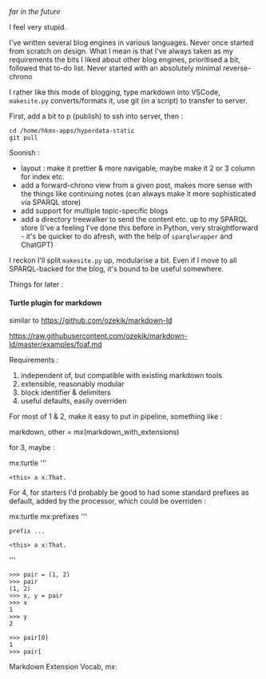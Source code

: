 <!-- title: Blog TODO -->

_far in the future_

I feel very stupid.  

I've written several blog engines in various languages. Never once started from scratch on design. What I mean is that I've always taken as my requirements the bits I liked about other blog engines, prioritised a bit, followed that to-do list. Never started with an absolutely minimal reverse-chrono 

I rather like this mode of blogging, type markdown into VSCode, `makesite.py` converts/formats it, use git (in a script) to transfer to server.



First, add a bit to p (publish) to ssh into server, then :

```
cd /home/hkms-apps/hyperdata-static
git pull
```

Soonish :

- layout : make it prettier & more navigable, maybe make it 2 or 3 column for index etc.
- add a forward-chrono view from a given post, makes more sense with the things like continuing notes (can always make it more sophisticated via SPARQL store)
- add support for multiple topic-specific blogs
- add a directory treewalker to send the content etc. up to my SPARQL store (I've a feeling I've done this before in Python, very straightforward - it's be quicker to do afresh, with the help of `sparqlwrapper` and ChatGPT)

I reckon I'll split `makesite.py` up, modularise a bit. Even if I move to all SPARQL-backed for the blog, it's bound to be useful somewhere.

Things for later :

#### Turtle plugin for markdown

similar to https://github.com/ozekik/markdown-ld

https://raw.githubusercontent.com/ozekik/markdown-ld/master/examples/foaf.md

Requirements :

1. independent of, but compatible with existing markdown tools
2. extensible, reasonably modular
3. block identifier & delimiters
4. useful defaults, easily overriden

For most of 1 & 2, make it easy to put in pipeline, something like :

markdown, other = mx(markdown_with_extensions)

for 3, maybe :

mx:turtle
'''

```
<this> a x:That.
```

For 4, for starters I'd probably be good to had some standard prefixes as default, added by the processor, which could be overriden :

mx:turtle
mx:prefixes
'''

```
prefix ...

<this> a x:That.
```

'''

```Reminder to self, tuples in Python
>>> pair = (1, 2)
>>> pair
(1, 2)
>>> x, y = pair
>>> x
1
>>> y
2

>>> pair[0]
1
>>> pair[
```

Markdown Extension Vocab, mx:
